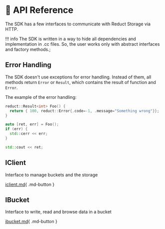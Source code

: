 # 📒 API Reference

The SDK has a few interfaces to communicate with Reduct Storage via HTTP.&#x20;

!!! info The SDK is written in a way to hide all dependencies and implementation in .cc files. So, the user works only
with abstract interfaces and factory methods.;

## Error Handling

The SDK doesn't use exceptions for error handling. Instead of them, all methods return `Error` or `Result`, which
contains the result of function and `Error`.

The example of the error handling:

```cpp
reduct::Result<int> Foo() {
  return { 100, reduct::Error{.code=-1, .message="Something wrong"}};
}

auto [ret, err] = Foo();
if (err) {
  std::cerr << err;
}

std::cout << ret;
```

## IClient

Interface to manage buckets and the storage

[iclient.md](iclient.md){ .md-button }

## IBucket

Interface to write, read and browse data in a bucket

[ibucket.md](ibucket.md){ .md-button }
